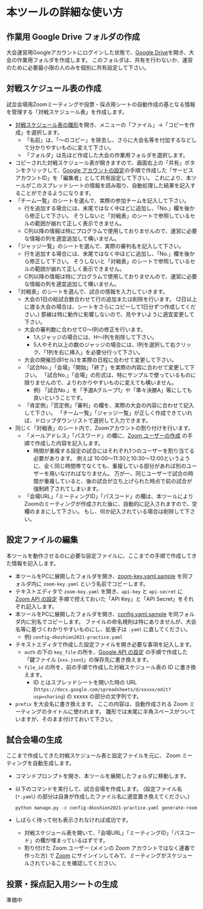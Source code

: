 # 本ツールの詳細な使い方

## 作業用 Google Drive フォルダの作成

大会運営用Googleアカウントにログインした状態で、[Google Drive](https://drive.google.com/)を開き、大会の作業用フォルダを作成します。
このフォルダは、共有を行わないか、運営のために必要最小限の人のみを個別に共有設定して下さい。

## 対戦スケジュール表の作成

試合会場用Zoomミーティングや投票・採点用シートの自動作成の基となる情報を管理する「対戦スケジュール表」を作成します。

* [対戦スケジュール表の雛形](https://docs.google.com/spreadsheets/d/1q1af5QatqQAkq1RtBX8MLg4Jy1qaB1pBe5SHJMzgWT4/edit?usp=sharing)を開き、メニューの「ファイル」→「コピーを作成」を選択します。
  * 「名前」は、「～のコピー」を除去し、さらに大会名等を付加するなどして分かりやすいものに変えて下さい。
  * 「フォルダ」は先ほど作成した大会の作業用フォルダを選択します。
* コピーされた対戦スケジュール表が開きますので、画面右上の「共有」ボタンをクリックして、[Google アカウントの設定](https://www.google.com/intl/ja/account/about/)の手順で作成した「サービスアカウントID」を「編集者」として共有設定して下さい。
  これにより、本ツールがこのスプレッドシートの情報を読み取り、自動処理した結果を記入することができるようになります。
* 「チーム一覧」のシートを選んで、実際の参加チームを記入して下さい。
  * 行を追加する場合には、末尾ではなく中ほどに追加し、「No.」欄を後から修正して下さい。
    そうしないと「対戦表」のシートで参照しているセルの範囲が崩れて正しく表示できません。
  * C列以降の情報は特にプログラムで使用しておりませんので、運営に必要な情報の列を適宜追加して構いません。
* 「ジャッジ一覧」のシートを選んで、実際の審判名を記入して下さい。
  * 行を追加する場合には、末尾ではなく中ほどに追加し、「No.」欄を後から修正して下さい。
    そうしないと「対戦表」のシートで参照しているセルの範囲が崩れて正しく表示できません。
  * C列以降の情報は特にプログラムで使用しておりませんので、運営に必要な情報の列を適宜追加して構いません。
* 「対戦表」のシートを選んで、試合の情報を入力していきます。
  * 大会の1日の総試合数合わせて行の追加または削除を行います。
    (2日以上に渡る大会の場合は、シートをさらにコピーして1日分ずつ作成してください。)
    罫線は特に動作に影響しないので、見やすいように適宜変更して下さい。
  * 大会の審判数に合わせてG～I列の修正を行います。
    * 1人ジャッジの場合には、H～I列を削除して下さい。
    * 5人やそれ以上の数のジャッジの場合には、I列を選択して右クリック、「1列を右に挿入」を必要分行って下さい。
  * 大会の開催日(B1セル)を実際の日程に合わせて変更して下さい。
  * 「試合No.」「会場」「開始」「終了」を実際の内容に合わせて変更して下さい。
    「試合No.」「会場」の形式は、特にサンプルで使っているものに限りませんので、よりわかりやすいものに変えても構いません。
    * 例) 「試合No.」を「予選Aグループ1」や「準々決勝A」等にしても良いということです。
  * 「肯定側」「否定側」「審判」の欄を、実際の大会の内容に合わせて記入して下さい。
    「チーム一覧」「ジャッジ一覧」が正しく作成できていれば、ドロップダウンリストで選択して入力できます。
* 同じく「対戦表」のシート内で、Zoomアカウントの割り付けを行います。
  * 「メールアドレス」「パスワード」の欄に、[Zoom ユーザーの作成](docs/zoom-create-user.md) の手順で作成した内容を記入します。
    * 時間が重複する設定の試合にはそれぞれ1つのユーザーを割り当てる必要があります。
      例えば 10:00～11:30と10:30～12:00というように、全く同じ時間帯でなくても、重複している部分があれば別のユーザーを用いなければなりません。
      万が一、同じユーザーで試合の時間が重複していると、後の試合が立ち上げられた時点で前の試合が強制終了されてしまいます。
  * 「会場URL」「ミーティングID」「パスコード」の欄は、本ツールによりZoomのミーティングが作成された後に、自動的に記入されますので、空欄のままにして下さい。
    もし、何か記入されている場合は削除して下さい。

## 設定ファイルの編集

本ツールを動作させるのに必要な設定ファイルに、ここまでの手順で作成してきた情報を記入します。

* 本ツールをPCに展開したフォルダを開き、[zoom-key.yaml.sample](/zoom-key.yaml.sample) を同フォルダ内に `zoom-key.yaml` という名前でコピーします。
* テキストエディタで `zoom-key.yaml` を開き、`api-key` と `api-secret` に [Zoom API の設定](docs/zoom-api.md) 手順で控えておいた「API Key」と「API Secret」をそれぞれ記入します。
* 本ツールをPCに展開したフォルダを開き、[config.yaml.sample](/config.yaml.sample) を同フォルダ内に別名でコピーします。
  ファイルの命名規則は特にありませんが、大会名等に基づくわかりやすいものにし、拡張子は `.yaml` に直してください。
  * 例) `config-dkoshien2021-practice.yaml`
* テキストエディタで作成した設定ファイルを開き必要な事項を記入します。
  * `auth` の下の `key_file` の所を、[Google API の設定](docs/google-api.md) の手順で作成した「鍵ファイル (`xxx.json`)」の保存先に書き換えます。
  * `file_id` の所を、前の手順で作成した対戦スケジュール表の ID に書き換えます。
    * ID とはスプレッドシートを開いた時の URL (`https://docs.google.com/spreadsheets/d/xxxxx/edit?usp=sharing`) の xxxxx の部分の文字列です。
* `prefix` を大会名に書き換えます。
  ここの内容は、自動作成される Zoom ミーティングのタイトルに使われます。
  雛形では末尾に半角スペースがついていますが、そのまま付けておいて下さい。

## 試合会場の生成

ここまで作成してきた対戦スケジュール表と設定ファイルを元に、 Zoom ミーティングを自動生成します。

* コマンドプロンプトを開き、本ツールを展開したフォルダに移動します。
* 以下のコマンドを実行して、試合会場を作成します。
  (設定ファイル名 (`*.yaml`) の部分は自身が作成したファイル名に適宜置き換えてください。)

  ```console
  python manage.py -c config-dkoshien2021-practice.yaml generate-room
  ```

* しばらく待って何も表示されなければ成功です。
  * 対戦スケジュール表を開いて、「会場URL」「ミーティングID」「パスコード」の欄が埋まっているはずです。
  * 割り付けた Zoom ユーザー (メインの Zoom アカウントではなく連番で作った方) で [Zoom](https://zoom.us/signin) にサインインしてみて、ミーティングがスケジュールされていることを確認してください。

## 投票・採点記入用シートの生成

準備中
